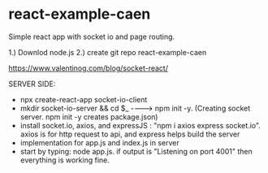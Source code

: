 # react-example-caen
Simple react app with socket io and page routing. 

1.) Downlod node.js
2.) create git repo react-example-caen

https://www.valentinog.com/blog/socket-react/

SERVER SIDE: 
- npx create-react-app socket-io-client
- mkdir socket-io-server && cd $_ ----> npm init -y. (Creating socket server. npm init -y creates package.json)
- install socket.io, axios, and expressJS : "npm i axios express socket.io". axios is for http request to api, and express helps build the server
- implementation for app.js and index.js in server
- start by typing: node app.js. if output is "Listening on port 4001" then everything is working fine. 
